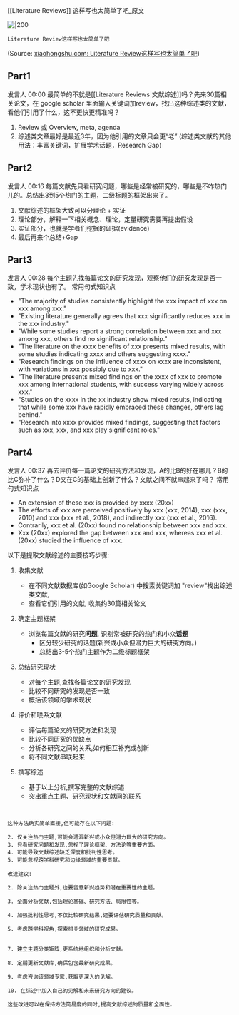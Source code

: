 [[Literature Reviews]] 这样写也太简单了吧_原文



![|200](http://sns-webpic-qc.xhscdn.com/202407181644/1d611b090da8eabc573396312f094a60/spectrum/1040g0k0315a2tqqggq005n5hqackhqo5mis4i98!nd_dft_wlteh_webp_3)
```
Literature Review这样写也太简单了吧
```
(Source:  [xiaohongshu.com: Literature Review这样写也太简单了吧](https://www.xiaohongshu.com/explore/6695e90f000000002500187f?app_platform=ios&app_version=8.44.1&share_from_user_hidden=true&xsec_source=app_share&type=video&xsec_token=CBLLgzr5zwYoMEwm7MU2grbaq6FwUeJFuffrotPKuNmd0=&author_share=1&xhsshare=WeixinSession&shareRedId=ODdDQTY2Sj42NzUyOTgwNjY1OTk4PDhO&apptime=1721267537&share_id=58b92923d83d4dc39e6eb04cf8a9db4c))


## Part1
发言人   00:00
最简单的不就是[[Literature Reviews|文献综述]]吗？先来30篇相关论文，在 google scholar 里面输入关键词加review，找出这种综述类的文献，看他们引用了什么，这不更快更精准吗？
1. Review 或 Overview, meta, agenda
2. 综述类文章最好是最近3年，因为他引用的文章只会更“老”
(综述类文献的其他用法：丰富关键词，扩展学术话题，Research Gap)

## Part2
发言人   00:16
每篇文献先只看研究问题，哪些是经常被研究的，哪些是不咋热门儿的。总结出3到5个热门的主题，二级标题的框架出来了。
1. 文献综述的框架大致可以分理论 + 实证
2. 理论部分，解释一下相关概念、理论，定量研究需要再提出假设
3. 实证部分，也就是学者们挖掘的证据(evidence)
4. 最后再来个总结+Gap

## Part3
发言人   00:28
每个主题先找每篇论文的研究发现，观察他们的研究发现是否一致，学术现状也有了。
常用句式知识点
- "The majority of studies consistently highlight the xxx impact of xxx on xxx among xxx."
- "Existing literature generally agrees that xxx significantly reduces xxx in the xxx industry."
- "While some studies report a strong correlation between xxx and xxx among xxx, others find no significant relationship."
- "The literature on the xxxx benefits of xxx presents mixed results, with some studies indicating xxxx and others suggesting xxxx."
- "Research findings on the influence of xxxx on xxxx are inconsistent, with variations in xxx possibly due to xxx."
- "The literature presents mixed findings on the xxxx of xxx to promote xxx among international students, with success varying widely across xxx."
- "Studies on the xxxx in the xx industry show mixed results, indicating that while some xxx have rapidly embraced these changes, others lag behind."
- "Research into xxxx provides mixed findings, suggesting that factors such as xxx, xxx, and xxx play significant roles."

## Part4
发言人   00:37
再去评价每一篇论文的研究方法和发现，A的比B的好在哪儿？B的比C弥补了什么？D又在C的基础上创新了什么？文献之间不就串起来了吗？
常用句式知识点
- An extension of these xxx is provided by xxxx (20xx)
- The efforts of xxx are perceived positively by xxx (xxx, 2014), xxx (xxx, 2010) and xxx (xxx et al., 2018), and indirectly xxx (xxx et al., 2016).
- Contrarily, xxx et al. (20xx) found no relationship between xxx and xxx.
- Xxx (20xx) explored the gap between xxx and xxx, whereas xxx et al. (20xx) studied the influence of xxx.




以下是提取文献综述的主要技巧步骤:

1. 收集文献
   - 在不同文献数据库(如Google Scholar) 中搜索关键词加 "review"找出综述类文献,
   - 查看它们引用的文献, 收集约30篇相关论文

2. 确定主题框架
   - 浏览每篇文献的研究**问题**, 识别常被研究的热门和小众**话题**
	   - 区分较少研究的话题(新兴或小众但潜力巨大的研究方向。)
	   - 总结出3-5个热门主题作为二级标题框架

3. 总结研究现状
   - 对每个主题,查找各篇论文的研究发现
   - 比较不同研究的发现是否一致
   - 概括该领域的学术现状

4. 评价和联系文献
   - 评估每篇论文的研究方法和发现
   - 比较不同研究的优缺点
   - 分析各研究之间的关系,如何相互补充或创新
   - 将不同文献串联起来

5. 撰写综述
   - 基于以上分析,撰写完整的文献综述
   - 突出重点主题、研究现状和文献间的联系


```


这种方法确实简单直接,但可能存在以下问题:

2. 仅关注热门主题,可能会遗漏新兴或小众但潜力巨大的研究方向。
3. 只看研究问题和发现,忽视了理论框架、方法论等重要方面。
4. 可能导致文献综述缺乏深度和批判性思考。
5. 可能忽视跨学科研究和边缘领域的重要贡献。

改进建议:

2. 除关注热门主题外,也要留意新兴趋势和潜在重要性的主题。

3. 全面分析文献,包括理论基础、研究方法、局限性等。

4. 加强批判性思考,不仅比较研究结果,还要评估研究质量和贡献。

5. 考虑跨学科视角,探索相关领域的研究成果。


7. 建立主题分类矩阵,更系统地组织和分析文献。

8. 定期更新文献库,确保包含最新研究成果。

9. 考虑咨询该领域专家,获取更深入的见解。

10. 在综述中加入自己的见解和未来研究方向的建议。

这些改进可以在保持方法简易度的同时,提高文献综述的质量和全面性。
```